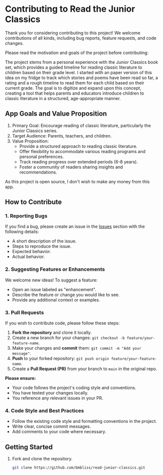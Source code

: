 # Contributing to Read the Junior Classics

Thank you for considering contributing to this project! We welcome contributions of all kinds, including bug reports, feature requests, and code changes.

Please read the motivation and goals of the project before contributing:

The project stems from a personal experience with the Junior Classics book set, which provides a guided timeline for reading classic literature to children based on their grade level. I started with an paper version of this idea on my fridge to track which stories and poems have been read so far, a rating and a rough timeline to read them for each child based on their current grade. The goal is to digitize and expand upon this concept, creating a tool that helps parents and educators introduce children to classic literature in a structured, age-appropriate manner.

## App Goals and Value Proposition

1. Primary Goal: Encourage reading of classic literature, particularly the Junior Classics series.
2. Target Audience: Parents, teachers, and children.
3. Value Proposition: 
   - Provide a structured approach to reading classic literature.
   - Offer flexibility to accommodate various reading programs and personal preferences.
   - Track reading progress over extended periods (6-8 years).
   - Foster a community of readers sharing insights and recommendations.

As this project is open source, I don't wish to make any money from this app.

## How to Contribute

### 1. Reporting Bugs
If you find a bug, please create an issue in the [Issues](https://github.com/your-username/your-repository/issues) section with the following details:
- A short description of the issue.
- Steps to reproduce the issue.
- Expected behavior.
- Actual behavior.

### 2. Suggesting Features or Enhancements
We welcome new ideas! To suggest a feature:
- Open an issue labeled as "enhancement".
- Describe the feature or change you would like to see.
- Provide any additional context or examples.

### 3. Pull Requests
If you wish to contribute code, please follow these steps:
1. **Fork the repository** and clone it locally.
2. Create a new branch for your changes: `git checkout -b feature/your-feature-name`.
3. Make your changes and **commit** them: `git commit -m "Add your message"`.
4. **Push** to your forked repository: `git push origin feature/your-feature-name`.
5. Create a **Pull Request (PR)** from your branch to `main` in the original repo.

**Please ensure:**
- Your code follows the project's coding style and conventions.
- You have tested your changes locally.
- You reference any relevant issues in your PR.

### 4. Code Style and Best Practices
- Follow the existing code style and formatting conventions in the project.
- Write clear, concise commit messages.
- Add comments to your code where necessary.

## Getting Started
1. Fork and clone the repository.
   ```bash
   git clone https://github.com/bmbliss/read-junior-classics.git
